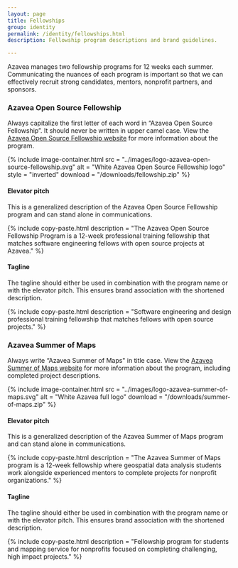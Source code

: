 ```yaml
---
layout: page
title: Fellowships
group: identity
permalink: /identity/fellowships.html
description: Fellowship program descriptions and brand guidelines.

---
```

Azavea manages two fellowship programs for 12 weeks each summer. Communicating the nuances of each program is important so that we can effectively recruit strong candidates, mentors, nonprofit partners, and sponsors.

### Azavea Open Source Fellowship
Always capitalize the first letter of each word in “Azavea Open Source Fellowship”. It should never be written in upper camel case. View the [Azavea Open Source Fellowship website](https://fellowship.azavea.com/) for more information about the program.

{% include image-container.html
  src =  "../images/logo-azavea-open-source-fellowship.svg"
  alt =  "White Azavea Open Source Fellowship logo"
  style = "inverted"
  download = "/downloads/fellowship.zip"
%}

#### Elevator pitch
This is a generalized description of the Azavea Open Source Fellowship program and can stand alone in communications.

{% include copy-paste.html
  description = "The Azavea Open Source Fellowship Program is a 12-week professional training fellowship that matches software engineering fellows with open source projects at Azavea."
%}

#### Tagline
The tagline should either be used in combination with the program name or with the elevator pitch. This ensures brand association with the shortened description.

{% include copy-paste.html
  description = "Software engineering and design professional training fellowship that matches fellows with open source projects."
%}

### Azavea Summer of Maps
Always write “Azavea Summer of Maps" in title case. View the [Azavea Summer of Maps website](http://www.summerofmaps.com/) for more information about the program, including completed project descriptions.

{% include image-container.html
  src =  "../images/logo-azavea-summer-of-maps.svg"
  alt =  "White Azavea full logo"
  download = "/downloads/summer-of-maps.zip"
%}

#### Elevator pitch
This is a generalized description of the Azavea Summer of Maps program and can stand alone in communications.

{% include copy-paste.html
  description = "The Azavea Summer of Maps program is a 12-week fellowship where geospatial data analysis students work alongside experienced mentors to complete projects for nonprofit organizations."
%}

#### Tagline
The tagline should either be used in combination with the program name or with the elevator pitch. This ensures brand association with the shortened description.

{% include copy-paste.html
  description = "Fellowship program for students and mapping service for nonprofits focused on completing challenging, high impact projects."
%}
